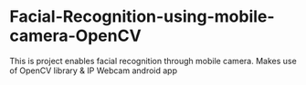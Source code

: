 # Facial-Recognition-using-mobile-camera-OpenCV
This is project enables facial recognition through mobile camera. Makes use of OpenCV  library &amp; IP Webcam android app
